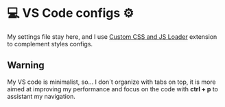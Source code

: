 # 💻 VS Code configs ⚙️
My settings file stay here, and I use [Custom CSS and JS Loader](https://marketplace.visualstudio.com/items?itemName=be5invis.vscode-custom-css) extension to complement styles configs.

## Warning

My VS code is minimalist, so... I don´t organize with tabs on top, it is more aimed at improving my performance and focus on the code with **ctrl + p** to assistant my navigation.
